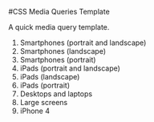 #CSS Media Queries Template

A quick media query template.

1. Smartphones (portrait and landscape)
2. Smartphones (landscape)
3. Smartphones (portrait) 
4. iPads (portrait and landscape)
5.  iPads (landscape)
6. iPads (portrait)
7. Desktops and laptops 
8. Large screens
9. iPhone 4 
